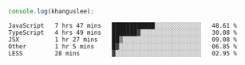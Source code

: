 ```js
console.log(khanguslee);
```

<!--START_SECTION:waka-->
```text
JavaScript   7 hrs 47 mins   ████████████░░░░░░░░░░░░░   48.61 % 
TypeScript   4 hrs 49 mins   ███████▓░░░░░░░░░░░░░░░░░   30.08 % 
JSX          1 hr 27 mins    ██▒░░░░░░░░░░░░░░░░░░░░░░   09.08 % 
Other        1 hr 5 mins     █▓░░░░░░░░░░░░░░░░░░░░░░░   06.85 % 
LESS         28 mins         ▓░░░░░░░░░░░░░░░░░░░░░░░░   02.95 % 
```
<!--END_SECTION:waka-->

<!--
**khanguslee/khanguslee** is a ✨ _special_ ✨ repository because its `README.md` (this file) appears on your GitHub profile.

Here are some ideas to get you started:

- 🔭 I’m currently working on ...
- 🌱 I’m currently learning ...
- 👯 I’m looking to collaborate on ...
- 🤔 I’m looking for help with ...
- 💬 Ask me about ...
- 📫 How to reach me: ...
- 😄 Pronouns: ...
- ⚡ Fun fact: ...
-->
